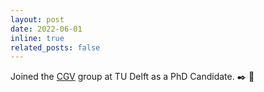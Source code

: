 ```yaml
---
layout: post
date: 2022-06-01
inline: true
related_posts: false
---
```


Joined the [CGV](https://graphics.tudelft.nl/) group at TU Delft as a PhD Candidate. :black_nib: :running:
